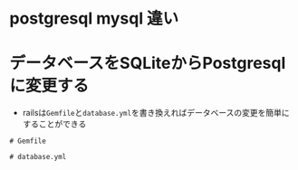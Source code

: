 # postgresql mysql 違い

# データベースをSQLiteからPostgresqlに変更する
- railsは`Gemfile`と`database.yml`を書き換えればデータベースの変更を簡単にすることができる
```
# Gemfile
```

```
# database.yml

```
